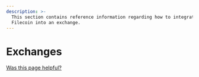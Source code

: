 ```yaml
---
description: >-
  This section contains reference information regarding how to integrate
  Filecoin into an exchange.
---
```


# Exchanges

[Was this page helpful?](https://airtable.com/apppq4inOe4gmSSlk/pagoZHC2i1iqgphgl/form?prefill\_Page+URL=https://docs.filecoin.io/reference/exchanges)
